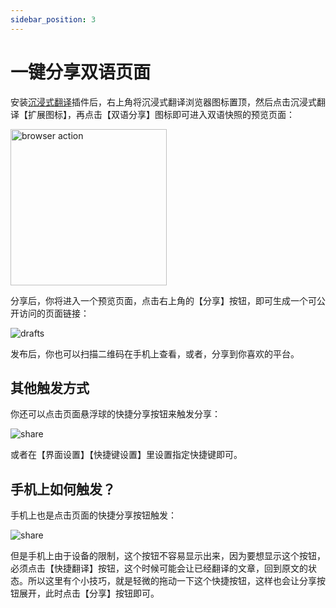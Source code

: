 ```yaml
---
sidebar_position: 3
---
```


# 一键分享双语页面

安装[沉浸式翻译](https://immersivetranslate.com/)插件后，右上角将沉浸式翻译浏览器图标置顶，然后点击沉浸式翻译【扩展图标】，再点击【双语分享】图标即可进入双语快照的预览页面：

<img src="https://s.immersivetranslate.com/assets/share-web-page-demo.png" alt="browser action" width="250" />

分享后，你将进入一个预览页面，点击右上角的【分享】按钮，即可生成一个可公开访问的页面链接：

<img src="https://s.immersivetranslate.com/assets/preview.jpeg" alt="drafts" />

发布后，你也可以扫描二维码在手机上查看，或者，分享到你喜欢的平台。

## 其他触发方式

你还可以点击页面悬浮球的快捷分享按钮来触发分享：

<img src="https://s.immersivetranslate.com/assets/share-shortcut.jpeg" alt="share" />

或者在【界面设置】【快捷键设置】里设置指定快捷键即可。

## 手机上如何触发？

手机上也是点击页面的快捷分享按钮触发：

<img src="https://s.immersivetranslate.com/assets/share-shortcut.jpeg" alt="share" />

但是手机上由于设备的限制，这个按钮不容易显示出来，因为要想显示这个按钮，必须点击【快捷翻译】按钮，这个时候可能会让已经翻译的文章，回到原文的状态。所以这里有个小技巧，就是轻微的拖动一下这个快捷按钮，这样也会让分享按钮展开，此时点击【分享】按钮即可。
